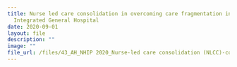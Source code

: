 ```yaml
---
title: Nurse led care consolidation in overcoming care fragmentation in an
  Integrated General Hospital
date: 2020-09-01
layout: file
description: ""
image: ""
file_url: /files/43_AH_NHIP 2020_Nurse-led care consolidation (NLCC)-combined.pdf
---
```

